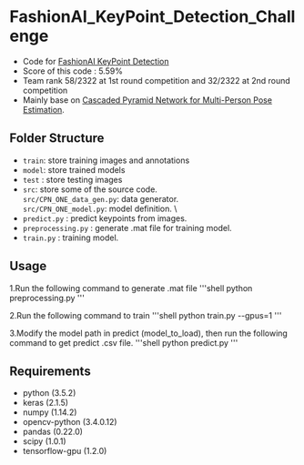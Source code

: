 # FashionAI_KeyPoint_Detection_Challenge
- Code for [FashionAI KeyPoint Detection](https://tianchi.aliyun.com/competition/introduction.htm?spm=5176.100068.5678.1.4ccc289bCzDJXu&raceId=231648&_lang=en_US)
- Score of this code : 5.59%
- Team rank 58/2322 at 1st round competition and 32/2322 at 2nd round competition
- Mainly base on [Cascaded Pyramid Network for Multi-Person Pose Estimation](https://arxiv.org/abs/1711.07319).

## Folder Structure
- `train`: store training images and annotations
- `model`: store trained models
- `test` : store testing images
- `src`: store some of the source code. \
`src/CPN_ONE_data_gen.py`: data generator. \
`src/CPN_ONE_model.py`: model definition. \
- `predict.py` : predict keypoints from images.
- `preprocessing.py` : generate .mat file for training model.
- `train.py` : training model.

## Usage
1.Run the following command to generate .mat file
'''shell
python preprocessing.py
'''

2.Run the following command to train
'''shell
python train.py --gpus=1
'''

3.Modify the model path in predict (model_to_load), then run the following command to get predict .csv file.
'''shell
python predict.py
'''

## Requirements
- python (3.5.2)
- keras (2.1.5)
- numpy (1.14.2)
- opencv-python (3.4.0.12)
- pandas (0.22.0)
- scipy (1.0.1)
- tensorflow-gpu (1.2.0)